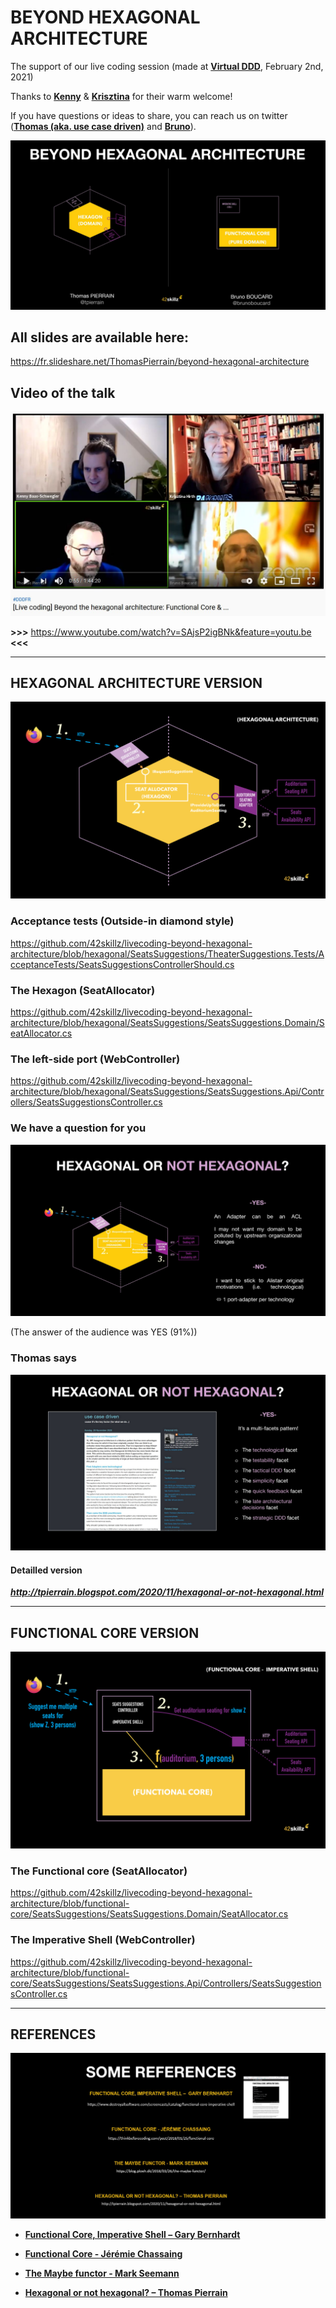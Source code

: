 # BEYOND HEXAGONAL ARCHITECTURE
The support of our live coding session (made at __[Virtual DDD](https://twitter.com/virtualDDD)__, February 2nd, 2021)

Thanks to __[Kenny](https://twitter.com/kenny_baas/)__ & __[Krisztina](https://twitter.com/YellowBrickC/)__ for their warm welcome!

If you have questions or ideas to share, you can reach us on twitter (__[Thomas (aka. use case driven)](https://twitter.com/tpierrain)__ and __[Bruno](https://twitter.com/brunoboucard)__).

![Beyond](./Beyond.JPG)

## All slides are available here:
https://fr.slideshare.net/ThomasPierrain/beyond-hexagonal-architecture

## Video of the talk


![yt](./yt.JPG)

__>>>__ https://www.youtube.com/watch?v=SAjsP2igBNk&feature=youtu.be  __<<<__

--- 

## HEXAGONAL ARCHITECTURE VERSION

![Hexa-WrapUp](./Hexa-WrapUp.png)

### Acceptance tests (Outside-in diamond style)
https://github.com/42skillz/livecoding-beyond-hexagonal-architecture/blob/hexagonal/SeatsSuggestions/TheaterSuggestions.Tests/AcceptanceTests/SeatsSuggestionsControllerShould.cs

### The Hexagon (SeatAllocator)
https://github.com/42skillz/livecoding-beyond-hexagonal-architecture/blob/hexagonal/SeatsSuggestions/SeatsSuggestions.Domain/SeatAllocator.cs

### The left-side port (WebController)
https://github.com/42skillz/livecoding-beyond-hexagonal-architecture/blob/hexagonal/SeatsSuggestions/SeatsSuggestions.Api/Controllers/SeatsSuggestionsController.cs

### We have a question for you
![HexagonalOrNot](./HexagonalOrNot.JPG)

(The answer of the audience was YES (91%))

### Thomas says
![yes](./ISayYes.JPG)

#### Detailled version
___http://tpierrain.blogspot.com/2020/11/hexagonal-or-not-hexagonal.html___


---

## FUNCTIONAL CORE VERSION

![Core-WrapUp](./Core-WrapUp.png)

### The Functional core (SeatAllocator)
https://github.com/42skillz/livecoding-beyond-hexagonal-architecture/blob/functional-core/SeatsSuggestions/SeatsSuggestions.Domain/SeatAllocator.cs


### The Imperative Shell (WebController)
https://github.com/42skillz/livecoding-beyond-hexagonal-architecture/blob/functional-core/SeatsSuggestions/SeatsSuggestions.Api/Controllers/SeatsSuggestionsController.cs


---

## REFERENCES

![someReferences](./someReferences.JPG)

- __[Functional Core, Imperative Shell –  Gary Bernhardt](https://www.destroyallsoftware.com/screencasts/catalog/functional-core-imperative-shell)__

- __[Functional Core - Jérémie Chassaing](https://thinkbeforecoding.com/post/2018/01/25/functional-core)__

- __[The Maybe functor - Mark Seemann](https://blog.ploeh.dk/2018/03/26/the-maybe-functor/)__

- __[Hexagonal or not hexagonal? – Thomas Pierrain](http://tpierrain.blogspot.com/2020/11/hexagonal-or-not-hexagonal.html
)__

